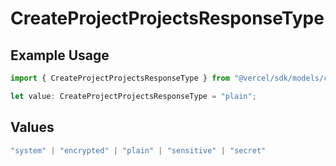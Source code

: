 # CreateProjectProjectsResponseType

## Example Usage

```typescript
import { CreateProjectProjectsResponseType } from "@vercel/sdk/models/createprojectop.js";

let value: CreateProjectProjectsResponseType = "plain";
```

## Values

```typescript
"system" | "encrypted" | "plain" | "sensitive" | "secret"
```